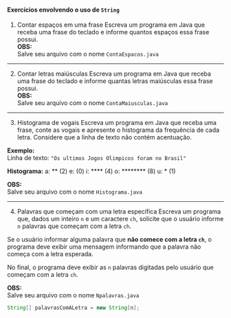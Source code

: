 #### Exercícios envolvendo o uso de `String`

 1. Contar espaços em uma frase
Escreva um programa em Java que receba uma frase do teclado e informe quantos espaços essa frase possui.  
**OBS:**  
Salve seu arquivo com o nome `ContaEspacos.java`

---

2. Contar letras maiúsculas
Escreva um programa em Java que receba uma frase do teclado e informe quantas letras maiúsculas essa frase possui.  
**OBS:**  
Salve seu arquivo com o nome `ContaMaiusculas.java`

---

3. Histograma de vogais
Escreva um programa em Java que receba uma frase, conte as vogais e apresente o histograma da frequência de cada letra. Considere que a linha de texto não contém acentuação.  

**Exemplo:**  
Linha de texto: `"Os ultimos Jogos Olimpicos foram no Brasil"`  

**Histograma:**
a: ** (2)
e: (0)
i: **** (4)
o: ******** (8)
u: * (1)


**OBS:**  
Salve seu arquivo com o nome `Histograma.java`

---

4. Palavras que começam com uma letra específica
Escreva um programa que, dados um inteiro `n` e um caractere `ch`, solicite que o usuário informe `n` palavras que começam com a letra `ch`.  

Se o usuário informar alguma palavra que **não comece com a letra `ch`**, o programa deve exibir uma mensagem informando que a palavra não começa com a letra esperada.

No final, o programa deve exibir as `n` palavras digitadas pelo usuário que começam com a letra `ch`.

**OBS:**  
Salve seu arquivo com o nome `Npalavras.java`

```java
String[] palavrasComALetra = new String[n];

